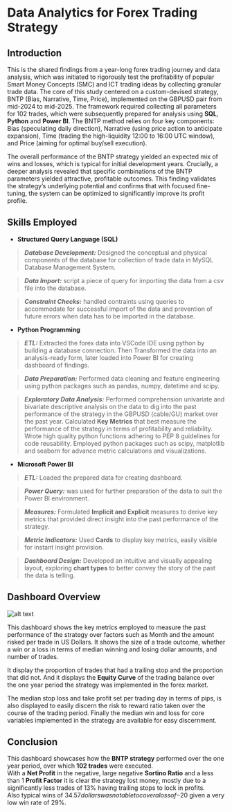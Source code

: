 # Data Analytics for Forex Trading Strategy 

## Introduction  
This is the shared findings from a year-long forex trading journey and data analysis, which was initiated to rigorously test the profitability of popular Smart Money Concepts (SMC) and ICT trading ideas by collecting granular trade data. The core of this study centered on a custom-devised strategy, BNTP (Bias, Narrative, Time, Price), implemented on the GBPUSD pair from mid-2024 to mid-2025. The framework required collecting all parameters for 102 trades, which were subsequently prepared for analysis using **SQL**, **Python** and **Power BI**. The BNTP method relies on four key components: Bias (speculating daily direction), Narrative (using price action to anticipate expansion), Time (trading the high-liquidity 12:00 to 16:00 UTC window), and Price (aiming for optimal buy/sell execution).

The overall performance of the BNTP strategy yielded an expected mix of wins and losses, which is typical for initial development years. Crucially, a deeper analysis revealed that specific combinations of the BNTP parameters yielded attractive, profitable outcomes. This finding validates the strategy’s underlying potential and confirms that with focused fine-tuning, the system can be optimized to significantly improve its profit profile.


## Skills Employed

- **Structured Query Language (SQL)**  
> ***Database Development:*** Designed the conceptual and physical components of the database for collection of trade data in MySQL Database Management System.  

> ***Data Import:*** script a piece of query for importing the data from a csv file into the database.

> ***Constraint Checks:*** handled contraints using queries to accommodate for successful import of the data and prevention of future errors when data has to be imported in the database.


- **Python Programming**  
> ***ETL:*** Extracted the forex data into VSCode IDE using python by building a database connection. Then Transformed the data into an analysis-ready form, later loaded into Power BI for creating dashboard of findings.

> ***Data Preparation:*** Performed data cleaning and feature engineering using python packages such as pandas, numpy, datetime and scipy.

> ***Exploratory Data Analysis:*** Performed comprehension univariate and bivariate descriptive analysis on the data to dig into the past performance of the strategy in  the GBPUSD (cable/GU) market over the past year. Calculated **Key Metrics** that best measure the performance of the strategy in terms of profitability and reliability.   
Wrote high quality python functions adhering to PEP 8 guidelines for code reusability. 
Employed python packages such as scipy, matplotlib and seaborn for advance metric calculations and visualizations.

- **Microsoft Power BI**  
> ***ETL:*** Loaded the prepared data for creating dashboard.

> ***Power Query:*** was used for further preparation of the data to suit the Power BI environment.

> ***Measures:*** Formulated **Implicit and Explicit** measures to derive key metrics that provided direct insight into the past performance of the strategy.

> ***Metric Indicators:*** Used **Cards** to display key metrics, easily visible for instant insight provision.

> ***Dashboard Design:*** Developed an intuitive and visually appealing layout, exploring **chart types** to better convey the story of the past the data is telling.


## Dashboard Overview  
![alt text](<Screenshot 2025-10-27 141121.png>)

This dashboard shows the key metrics employed to measure the past performance of the strategy over factors such as Month and the amount risked per trade in US Dollars. It shows the size of a trade outcome, whether a win or a loss in terms of median winning and losing dollar amounts, and number of trades.   

It display the proportion of trades that had a trailing stop and the proportion that did not. And it displays the **Equity Curve** of the trading balance over the one year period the strategy was implemented in the forex market.  

The median stop loss and take profit set per trading day in terms of pips, is also displayed to easily discern the risk to reward ratio taken over the course of the trading period.
Finally the median win and loss for core variables implemented in the strategy are available for easy discernment.


## Conclusion  
This dashboard showcases how the **BNTP strategy** performed over the one year period, over which **102 trades** were executed.  
With a **Net Profit** in the negative, large negative **Sortino Ratio** and a less than 1 **Profit Factor** it is clear the strategy lost money, mostly due to a significantly less trades of 13% having trailing stops to lock in profits.  
Also typical wins of $34.57 dollars was not able to cover a loss of -$20 given a very low win rate of 29%.